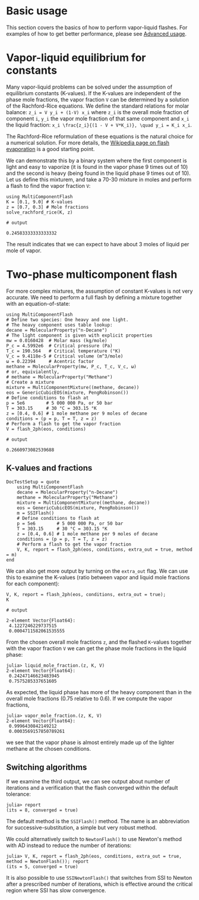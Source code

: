 # Basic usage
This section covers the basics of how to perform vapor-liquid flashes. For examples of how to get better performance, please see [Advanced usage](@ref).

# Vapor-liquid equilibrium for constants
Many vapor-liquid problems can be solved under the assumption of equilibrium constants (K-values). If the K-values are independent of the phase mole fractions, the vapor fraction ``V`` can be determined by a solution of the Rachford-Rice equations. We define the standard relations for molar balance:
`` z_i = V y_i + (1-V) x_i ``
where `` z_i `` is the overall mole fraction of component ``i``, ``y_i`` the vapor mole fraction of that same component and ``x_i`` the liquid fraction:
``x_i \frac{z_i}{(1 - V + V*K_i)}, \quad y_i = K_i x_i``.

The Rachford-Rice reformulation of these equations is the natural choice for a numerical solution. For more details, the [Wikipedia page on flash evaporation](https://en.wikipedia.org/wiki/Flash_evaporation) is a good starting point.

We can demonstrate this by a binary system where the first component is light and easy to vaporize (it is found in the vapor phase 9 times out of 10) and the second is heavy (being found in the liquid phase 9 times out of 10). Let us define this mixturem, and take a 70-30 mixture in moles and perform a flash to find the vapor fraction ``V``:
```jldoctest
using MultiComponentFlash
K = [0.1, 9.0] # K-values
z = [0.7, 0.3] # Mole fractions
solve_rachford_rice(K, z)

# output

0.24583333333333332
```
The result indicates that we can expect to have about 3 moles of liquid per mole of vapor.

# Two-phase multicomponent flash
For more complex mixtures, the assumption of constant K-values is not very accurate. We need to perform a full flash by defining a mixture together with an equation-of-state:
```jldoctest
using MultiComponentFlash
# Define two species: One heavy and one light.
# The heavy component uses table lookup:
decane = MolecularProperty("n-Decane")
# The light component is given with explicit properties
mw = 0.0160428  # Molar mass (kg/mole)
P_c = 4.5992e6  # Critical pressure (Pa)
T_c = 190.564   # Critical temperature (°K)
V_c = 9.4118e-5 # Critical volume (m^3/mole)
ω = 0.22394     # Acentric factor
methane = MolecularProperty(mw, P_c, T_c, V_c, ω)
# or, equivialently,
# methane = MolecularProperty("Methane")
# Create a mixture
mixture = MultiComponentMixture((methane, decane))
eos = GenericCubicEOS(mixture, PengRobinson())
# Define conditions to flash at
p = 5e6        # 5 000 000 Pa, or 50 bar
T = 303.15     # 30 °C = 303.15 °K
z = [0.4, 0.6] # 1 mole methane per 9 moles of decane
conditions = (p = p, T = T, z = z)
# Perform a flash to get the vapor fraction
V = flash_2ph(eos, conditions)

# output

0.2660973082539688
```

## K-values and fractions
```@meta
DocTestSetup = quote
    using MultiComponentFlash
    decane = MolecularProperty("n-Decane")
    methane = MolecularProperty("Methane")
    mixture = MultiComponentMixture((methane, decane))
    eos = GenericCubicEOS(mixture, PengRobinson())
    m = SSIFlash()
    # Define conditions to flash at
    p = 5e6        # 5 000 000 Pa, or 50 bar
    T = 303.15     # 30 °C = 303.15 °K
    z = [0.4, 0.6] # 1 mole methane per 9 moles of decane
    conditions = (p = p, T = T, z = z)
    # Perform a flash to get the vapor fraction
    V, K, report = flash_2ph(eos, conditions, extra_out = true, method = m)
end
```
We can also get more output by turning on the `extra_out` flag. We can use this to examine the K-values (ratio between vapor and liquid mole fractions for each component):
```jldoctest
V, K, report = flash_2ph(eos, conditions, extra_out = true);
K

# output

2-element Vector{Float64}:
 4.1227246229737515
 0.0004711582061535555
```
From the chosen overall mole fractions `z`, and the flashed `K`-values together with the vapor fraction `V` we can get the phase mole fractions in the liquid phase:
```jldoctest
julia> liquid_mole_fraction.(z, K, V)
2-element Vector{Float64}:
 0.24247146623483945
 0.7575285337651605
```
As expected, the liquid phase has more of the heavy component than in the overall mole fractions (0.75 relative to 0.6). If we compute the vapor fractions,
```jldoctest
julia> vapor_mole_fraction.(z, K, V)
2-element Vector{Float64}:
 0.9996430842149212
 0.0003569157850789261
```
we see that the vapor phase is almost entirely made up of the lighter methane at the chosen conditions.

## Switching algorithms
If we examine the third output, we can see output about number of iterations and a verification that the flash converged within the default tolerance:
```jldoctest
julia> report
(its = 8, converged = true)
```
The default method is the `SSIFlash()` method. The name is an abbreviation for successive-substitution, a simple but very robust method.

We could alternatively switch to `NewtonFlash()` to use Newton's method with AD instead to reduce the number of iterations:
```jldoctest
julia> V, K, report = flash_2ph(eos, conditions, extra_out = true, method = NewtonFlash()); report
(its = 5, converged = true)
```
It is also possible to use `SSINewtonFlash()` that switches from SSI to Newton after a prescribed number of iterations, which is effective around the critical region where SSI has slow convergence.
